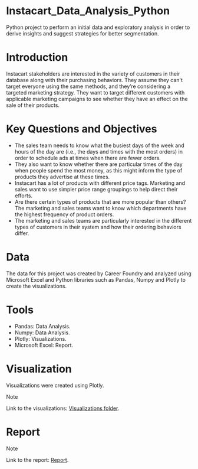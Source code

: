 # Instacart_Data_Analysis_Python
Python project to perform an initial data and exploratory analysis in order to derive insights and suggest strategies for better segmentation.

# Introduction
Instacart stakeholders are interested in the variety of customers in their database along with their purchasing behaviors. They assume they can't target everyone using the 
same methods, and they’re considering a targeted marketing strategy. They want to target different customers with applicable marketing campaigns to see whether they have an effect on the sale of their products.

# Key Questions and Objectives
- The sales team needs to know what the busiest days of the week and hours of the day are (i.e., the days and times with the most orders) in order to schedule ads at times when there are fewer orders.
- They also want to know whether there are particular times of the day when people spend the most money, as this might inform the type of products they advertise at these times.
- Instacart has a lot of products with different price tags. Marketing and sales want to use simpler price range groupings to help direct their efforts.
- Are there certain types of products that are more popular than others? The marketing and sales teams want to know which departments have the highest frequency of product orders.
- The marketing and sales teams are particularly interested in the different types of customers in their system and how their ordering behaviors differ.

# Data
The data for this project was created by Career Foundry and analyzed using Microsoft Excel and Python libraries such as Pandas, Numpy and Plotly to create the visualizations.

# Tools
- Pandas: Data Analysis.
- Numpy: Data Analysis.
- Plotly: Visualizations.
- Microsoft Excel: Report.

# Visualization
Visualizations were created using Plotly.
>[!NOTE]
>Link to the visualizations: [Visualizations folder](https://github.com/jase311/Instacart_Data_Analysis_Python/tree/main/04%20Analysis/Visualizations).

# Report
>[!NOTE]
>Link to the report: [Report]().
